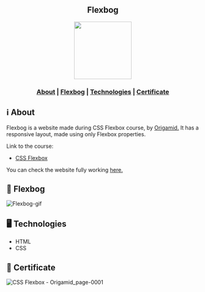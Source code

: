 <h2 align="center">
Flexbog
</h2>

<p align="center"> 
<img src="https://i.pinimg.com/originals/2b/26/75/2b267547b45b53f39ae691d359b77d93.png" width="150" heigth="150">
</p>

<h3 align="center">  
  <a href="#information_source-about">About</a> | 
   <a href="#page_facing_up-flexbog">Flexbog</a> |
  <a href="#desktop_computer-technologies">Technologies</a> |
  <a href="#page_facing_up-certificate">Certificate</a>
</h3>


## :information_source: About
Flexbog is a website made during CSS Flexbox course, by <a href="https://www.origamid.com/">Origamid.</a> It has a responsive layout, made using only Flexbox properties.

Link to the course: 
<ul>
  <li><a href="https://www.origamid.com/curso/css-flexbox/">CSS Flexbox</a></li>
</ul>

You can check the website fully working <a href="https://carvalhox.github.io/flexbox-origamid/">here.</a>

## :page_facing_up: Flexbog

![Flexbog-gif](https://user-images.githubusercontent.com/34722707/90570319-d180ca80-e185-11ea-90b5-e0f21d22269d.gif)

## :desktop_computer: Technologies
<ul>
  <li>HTML</li>
  <li>CSS</li>
</ul>

## :page_facing_up: Certificate
![CSS Flexbox - Origamid_page-0001](https://user-images.githubusercontent.com/34722707/90569591-887c4680-e184-11ea-9d0c-1b57be86490e.jpg)
